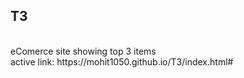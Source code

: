 <h2>T3</h2><br>
eComerce site showing top 3 items<br>
active link: https://mohit1050.github.io/T3/index.html#<br>
